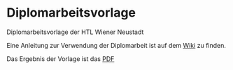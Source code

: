 Diplomarbeitsvorlage
====================

Diplomarbeitsvorlage der HTL Wiener Neustadt

Eine Anleitung zur Verwendung der Diplomarbeit ist auf dem [Wiki](/../../wikis) zu finden.

Das Ergebnis der Vorlage ist das [PDF](_Diplomarbeit.pdf)
